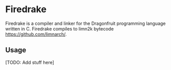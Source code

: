 # Firedrake

Firedrake is a compiler and linker for the Dragonfruit programming language written in C. Firedrake compiles to limn2k bytecode https://github.com/limnarch/.

## Usage
[TODO: Add stuff here]

